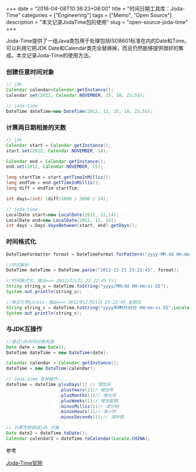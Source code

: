 +++
date = "2016-04-08T10:36:23+08:00"
title = "时间日期工具库：Joda-Time"
categories = ["Engineering"]
tags = ["Memo", "Open Source"]
description = "本文记录JodaTime包的使用"
slug = "open-source-joda-time"
+++

Joda-Time提供了一组Java类包用于处理包括ISO8601标准在内的Date和Time。可以利用它把JDK Date和Calendar类完全替换掉，而且仍然能够提供很好的集成。本文记录Joda-Time的使用方法。

### 创建任意时间对象

```java
// jdk
Calendar calendar=Calendar.getInstance();
calendar.set(2012, Calendar.NOVEMBER, 15, 18, 23,55);

// joda-time
DateTime dateTime=new DateTime(2012, 12, 15, 18, 23,55);
```

### 计算两日期相差的天数

```java
// jdk
Calendar start = Calendar.getInstance(); 
start.set(2012, Calendar.NOVEMBER, 14);

Calendar end = Calendar.getInstance();
end.set(2012, Calendar.NOVEMBER, 15);

long startTim = start.getTimeInMillis();
long endTim = end.getTimeInMillis();
long diff = endTim-startTim;

int days=(int) (diff/1000 / 3600 / 24);

// joda-time
LocalDate start=new LocalDate(2012, 12,14);
LocalDate end=new LocalDate(2012, 12, 15);
int days = Days.daysBetween(start, end).getDays();
```

### 时间格式化

```java
DateTimeFormatter format = DateTimeFormat.forPattern("yyyy-MM-dd HH:mm:ss");

//时间解析
DateTime dateTime = DateTime.parse("2012-12-21 23:22:45", format);

//时间格式化，输出==> 2012/12/21 23:22:45 Fri
String string_u = dateTime.toString("yyyy/MM/dd HH:mm:ss EE");
System.out.println(string_u);

//格式化带Locale，输出==> 2012年12月21日 23:22:45 星期五
String string_c = dateTime.toString("yyyy年MM月dd日 HH:mm:ss EE",Locale.CHINESE);
System.out.println(string_c);
```

### 与JDK互操作

```java
//通过jdk时间对象构造
Date date = new Date();
DateTime dateTime = new DateTime(date);

Calendar calendar = Calendar.getInstance();
dateTime = new DateTime(calendar);

// Joda-time 各种操作.....
dateTime = dateTime.plusDays(1) // 增加天
                    .plusYears(1)// 增加年
                    .plusMonths(1)// 增加月
                    .plusWeeks(1)// 增加星期
                    .minusMillis(1)// 减分钟
                    .minusHours(1)// 减小时
                    .minusSeconds(1);// 减秒数

// 计算完转换成jdk 对象
Date date2 = dateTime.toDate();
Calendar calendar2 = dateTime.toCalendar(Locale.CHINA);
```

参考

[Joda-Time官网](http://www.joda.org/joda-time/index.html)